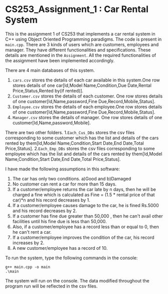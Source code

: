 # CS253_Assignment_1 : Car Rental System

This is the assignment 1 of CS253 that implements a car rental system in C++ using Object Oriented Programming paradigms. The code is present in `main.cpp`. There are 3 kinds of users which are customers, employees and manager. They have different functionalities and specifications. These details are mentioned in the `Assignment`. All the required functionalities of the assignment have been implemented accordingly.

There are 4 main databases of this system.
1. `cars.csv` stores the details of each car available in this system.One row stores details of one car[Id,Model Name,Condition,Due Date,Rental Price,Status,Rented by(if rented)].
2. `Customer.csv` stores the details of each customer. One row stores details of one customer[Id,Name,password,Fine Due,Record,Mobile,Status].
3. `Employee.csv` stores the details of each employee.One row stores details of one customer[Id,Name,password,Fine Due,Record,Mobile,Status].
4. `Manager.csv` stores the details of manager. One row stores details of one customer[Id,Name,password,Mobile].

There are two other folders.
1.`Each_Cus_DBs` stores the csv files corresponding to some customer which has the list and details of the cars rented by them[Id,Model Name,Condition,Start Date,End Date,Total Price,Status].
2.`Each_Emp_DBs` stores the csv files corresponding to some employee which has the list and details of the cars rented by them[Id,Model Name,Condition,Start Date,End Date,Total Price,Status].


I have made the following assumptions in this software:

1. The car has only two conditions. a)Good and b)Damaged
2. No customer can rent a car for more than 15 days.
3. If a customer/employee returns the car late by n days, then he will be charged a fine which is calculated as Fine = (1.5 * rental price of that car)*n and his record decreases by 1.
4. If a customer/employee causes damage to the car, he is fined Rs.5000 and his record decreases by 2.
5. If a customer has fine due greater than 50,000 , then he can't avail other facilities until his fine due is less than 50,000.
6. Also, if a customer/employee has a record less than or equal to 0, then he can't rent a car.
7. If a customer/employee improves the condition of the car, his record increases by 2.
8. A new customer/employee has a record of 10.

To run the system, type the following commands in the console:

```
g++ main.cpp -o main
.\main
```

The system will run on the console. The data modified throughout the program run will be reflected in the csv files.
